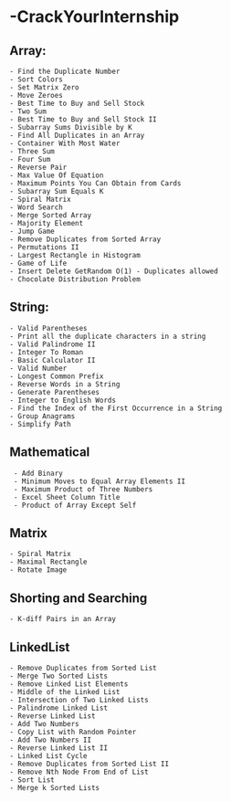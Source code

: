 # -CrackYourInternship

## Array:
    - Find the Duplicate Number
    - Sort Colors
    - Set Matrix Zero
    - Move Zeroes
    - Best Time to Buy and Sell Stock
    - Two Sum
    - Best Time to Buy and Sell Stock II
    - Subarray Sums Divisible by K
    - Find All Duplicates in an Array
    - Container With Most Water
    - Three Sum
    - Four Sum
    - Reverse Pair
    - Max Value Of Equation
    - Maximum Points You Can Obtain from Cards
    - Subarray Sum Equals K
    - Spiral Matrix
    - Word Search
    - Merge Sorted Array
    - Majority Element
    - Jump Game
    - Remove Duplicates from Sorted Array
    - Permutations II
    - Largest Rectangle in Histogram
    - Game of Life
    - Insert Delete GetRandom O(1) - Duplicates allowed
    - Chocolate Distribution Problem
    

## String:
    - Valid Parentheses
    - Print all the duplicate characters in a string
    - Valid Palindrome II
    - Integer To Roman
    - Basic Calculator II
    - Valid Number
    - Longest Common Prefix
    - Reverse Words in a String
    - Generate Parentheses
    - Integer to English Words
    - Find the Index of the First Occurrence in a String
    - Group Anagrams
    - Simplify Path

## Mathematical
     - Add Binary
     - Minimum Moves to Equal Array Elements II
     - Maximum Product of Three Numbers
     - Excel Sheet Column Title
     - Product of Array Except Self
## Matrix
    - Spiral Matrix
    - Maximal Rectangle
    - Rotate Image
## Shorting and Searching
    - K-diff Pairs in an Array

## LinkedList
    - Remove Duplicates from Sorted List
    - Merge Two Sorted Lists
    - Remove Linked List Elements
    - Middle of the Linked List
    - Intersection of Two Linked Lists
    - Palindrome Linked List
    - Reverse Linked List
    - Add Two Numbers
    - Copy List with Random Pointer
    - Add Two Numbers II
    - Reverse Linked List II
    - Linked List Cycle
    - Remove Duplicates from Sorted List II
    - Remove Nth Node From End of List
    - Sort List
    - Merge k Sorted Lists
